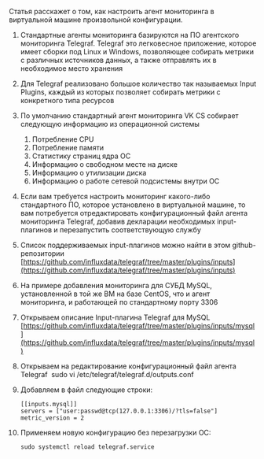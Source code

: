 Статья расскажет о том, как настроить агент мониторинга в виртуальной машине произвольной конфигурации.

1.  Стандартные агенты мониторинга базируются на ПО агентского мониторинга Telegraf. Telegraf это легковесное приложение, которое имеет сборки под Linux и Windows, позволяющее собирать метрики с различных источников данных, а также отправлять их в необходимое место хранения
2.  Для Telegraf реализовано большое количество так называемых Input Plugins, каждый из которых позволяет собирать метрики с конкретного типа ресурсов
3.  По умолчанию стандартный агент мониторинга VK CS собирает следующую информацию из операционной системы
    1.  Потребление CPU
    2.  Потребление памяти
    3.  Статистику страниц ядра ОС
    4.  Информацию о свободном месте на диске
    5.  Информацию о утилизации диска
    6.  Информацию о работе сетевой подсистемы внутри ОС
4.  Если вам требуется настроить мониторинг какого-либо стандартного ПО, которое установлено в виртуальной машине, то вам потребуется отредактировать конфигурационный файл агента мониторинга Telegraf, добавив декларации необходимых input-плагинов и перезапустить соответствующую службу
5.  Список поддерживаемых input-плагинов можно найти в этом github-репозитории [https://github.com/influxdata/telegraf/tree/master/plugins/inputs](https://github.com/influxdata/telegraf/tree/master/plugins/inputs)
6.  На примере добавления мониторинга для СУБД MySQL, установленной в той же ВМ на базе CentOS, что и агент мониторинга, и работающей по стандартному порту 3306
7.  Открываем описание Input-плагина Telegraf для MySQL [https://github.com/influxdata/telegraf/tree/master/plugins/inputs/mysql](https://github.com/influxdata/telegraf/tree/master/plugins/inputs/mysql)
8.  Открываем на редактирование конфигурационный файл агента Telegraf  sudo vi /etc/telegraf/telegraf.d/outputs.conf
9.  Добавляем в файл следующие строки:

    ```
    [[inputs.mysql]]
    servers = ["user:passwd@tcp(127.0.0.1:3306)/?tls=false"]
    metric_version = 2
    ```

10. Применяем новую конфигурацию без перезагрузки ОС:

    ```
    sudo systemctl reload telegraf.service
    ```
